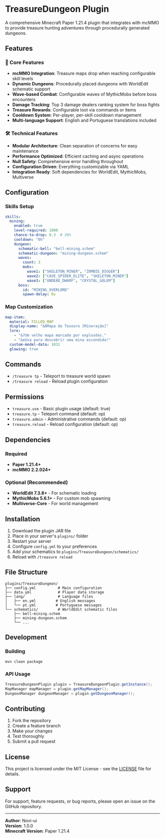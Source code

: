 # TreasureDungeon Plugin

A comprehensive Minecraft Paper 1.21.4 plugin that integrates with mcMMO to provide treasure hunting adventures through procedurally generated dungeons.

## Features

### 🎯 Core Features
- **mcMMO Integration**: Treasure maps drop when reaching configurable skill levels
- **Dynamic Dungeons**: Procedurally placed dungeons with WorldEdit schematic support
- **Wave-based Combat**: Configurable waves of MythicMobs before boss encounters
- **Damage Tracking**: Top 3 damage dealers ranking system for boss fights
- **Treasure Rewards**: Configurable loot via commands or items
- **Cooldown System**: Per-player, per-skill cooldown management
- **Multi-language Support**: English and Portuguese translations included

### 🛠️ Technical Features
- **Modular Architecture**: Clean separation of concerns for easy maintenance
- **Performance Optimized**: Efficient caching and async operations
- **Null Safety**: Comprehensive error handling throughout
- **Configuration Driven**: Everything customizable via YAML
- **Integration Ready**: Soft dependencies for WorldEdit, MythicMobs, Multiverse

## Configuration

### Skills Setup
```yaml
skills:
  mining:
    enabled: true
    level-required: 1000
    chance-to-drop: 0.3  # 30%
    cooldown: "6h"
    dungeon:
      schematic-bell: "bell-mining.schem"
      schematic-dungeon: "mining-dungeon.schem"
      waves:
        count: 3
        mobs:
          wave1: ["SKELETON_MINER", "ZOMBIE_DIGGER"]
          wave2: ["CAVE_SPIDER_ELITE", "SKELETON_MINER"]
          wave3: ["UNDEAD_DWARF", "CRYSTAL_GOLEM"]
      boss:
        id: "MINING_OVERLORD"
        spawn-delay: 8s
```

### Map Customization
```yaml
map-item:
  material: FILLED_MAP
  display-name: "&6Mapa do Tesouro [Mineração]"
  lore:
    - "&7Um velho mapa marcado por explosões."
    - "&eUsa para descobrir uma mina escondida!"
  custom-model-data: 1031
  glowing: true
```

## Commands

- `/treasure tp` - Teleport to treasure world spawn
- `/treasure reload` - Reload plugin configuration

## Permissions

- `treasure.use` - Basic plugin usage (default: true)
- `treasure.tp` - Teleport command (default: op)
- `treasure.admin` - Administrative commands (default: op)
- `treasure.reload` - Reload configuration (default: op)

## Dependencies

### Required
- **Paper 1.21.4+**
- **mcMMO 2.2.024+**

### Optional (Recommended)
- **WorldEdit 7.3.8+** - For schematic loading
- **MythicMobs 5.6.1+** - For custom mob spawning
- **Multiverse-Core** - For world management

## Installation

1. Download the plugin JAR file
2. Place in your server's `plugins/` folder
3. Restart your server
4. Configure `config.yml` to your preferences
5. Add your schematics to `plugins/TreasureDungeon/schematics/`
6. Reload with `/treasure reload`

## File Structure

```
plugins/TreasureDungeon/
├── config.yml          # Main configuration
├── data.yml            # Player data storage
├── lang/               # Language files
│   ├── en.yml         # English messages
│   └── pt.yml         # Portuguese messages
└── schematics/         # WorldEdit schematic files
    ├── bell-mining.schem
    ├── mining-dungeon.schem
    └── ...
```

## Development

### Building
```bash
mvn clean package
```

### API Usage
```java
TreasureDungeonPlugin plugin = TreasureDungeonPlugin.getInstance();
MapManager mapManager = plugin.getMapManager();
DungeonManager dungeonManager = plugin.getDungeonManager();
```

## Contributing

1. Fork the repository
2. Create a feature branch
3. Make your changes
4. Test thoroughly
5. Submit a pull request

## License

This project is licensed under the MIT License - see the [LICENSE](LICENSE) file for details.

## Support

For support, feature requests, or bug reports, please open an issue on the GitHub repository.

---

**Author**: Novi-ui  
**Version**: 1.0.0  
**Minecraft Version**: Paper 1.21.4
